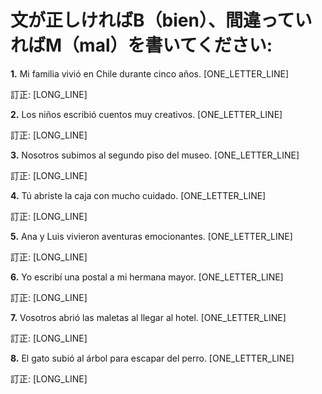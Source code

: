 # 文が正しければB（bien）、間違っていればM（mal）を書いてください:

**1.** Mi familia vivió en Chile durante cinco años. [ONE_LETTER_LINE]

   訂正: [LONG_LINE]

**2.** Los niños escribió cuentos muy creativos. [ONE_LETTER_LINE]

   訂正: [LONG_LINE]

**3.** Nosotros subimos al segundo piso del museo. [ONE_LETTER_LINE]

   訂正: [LONG_LINE]

**4.** Tú abriste la caja con mucho cuidado. [ONE_LETTER_LINE]

   訂正: [LONG_LINE]

**5.** Ana y Luis vivieron aventuras emocionantes. [ONE_LETTER_LINE]

   訂正: [LONG_LINE]

**6.** Yo escribí una postal a mi hermana mayor. [ONE_LETTER_LINE]

   訂正: [LONG_LINE]

**7.** Vosotros abrió las maletas al llegar al hotel. [ONE_LETTER_LINE]

   訂正: [LONG_LINE]

**8.** El gato subió al árbol para escapar del perro. [ONE_LETTER_LINE]

   訂正: [LONG_LINE]